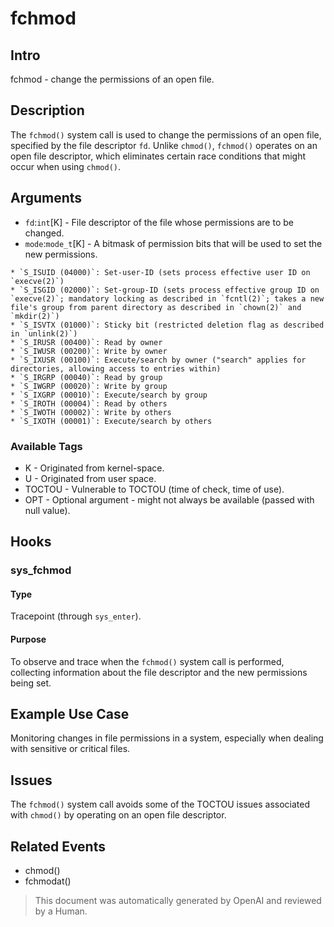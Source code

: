 
# fchmod

## Intro

fchmod - change the permissions of an open file.

## Description

The `fchmod()` system call is used to change the permissions of an open file,
specified by the file descriptor `fd`. Unlike `chmod()`, `fchmod()` operates on
an open file descriptor, which eliminates certain race conditions that might
occur when using `chmod()`.

## Arguments

* `fd`:`int`[K] - File descriptor of the file whose permissions are to be changed.
* `mode`:`mode_t`[K] - A bitmask of permission bits that will be used to set the new permissions.

```text
* `S_ISUID (04000)`: Set-user-ID (sets process effective user ID on `execve(2)`)
* `S_ISGID (02000)`: Set-group-ID (sets process effective group ID on `execve(2)`; mandatory locking as described in `fcntl(2)`; takes a new file's group from parent directory as described in `chown(2)` and `mkdir(2)`)
* `S_ISVTX (01000)`: Sticky bit (restricted deletion flag as described in `unlink(2)`)
* `S_IRUSR (00400)`: Read by owner
* `S_IWUSR (00200)`: Write by owner
* `S_IXUSR (00100)`: Execute/search by owner ("search" applies for directories, allowing access to entries within)
* `S_IRGRP (00040)`: Read by group
* `S_IWGRP (00020)`: Write by group
* `S_IXGRP (00010)`: Execute/search by group
* `S_IROTH (00004)`: Read by others
* `S_IWOTH (00002)`: Write by others
* `S_IXOTH (00001)`: Execute/search by others
```

### Available Tags

* K - Originated from kernel-space.
* U - Originated from user space.
* TOCTOU - Vulnerable to TOCTOU (time of check, time of use).
* OPT - Optional argument - might not always be available (passed with null value).

## Hooks

### sys_fchmod

#### Type

Tracepoint (through `sys_enter`).

#### Purpose

To observe and trace when the `fchmod()` system call is performed, collecting
information about the file descriptor and the new permissions being set.

## Example Use Case

Monitoring changes in file permissions in a system, especially when dealing with
sensitive or critical files.

## Issues

The `fchmod()` system call avoids some of the TOCTOU issues associated with
`chmod()` by operating on an open file descriptor.

## Related Events

* chmod()
* fchmodat()

> This document was automatically generated by OpenAI and reviewed by a Human.
